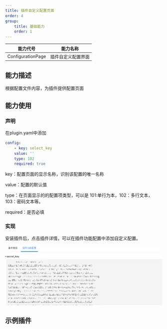 ```yaml
---
title: 插件自定义配置页面
order: 4
group:
    title: 基础能力
    order: 1
---
```

| 能力代号          | 能力名称           |
| ----------------- | ------------------ |
| ConfigurationPage | 插件自定义配置界面 |

## 能力描述

根据配置文件内容，为插件提供配置页面



## 能力使用

### 声明

在plugin.yaml中添加

```yaml
config:
	- key: select_key
  	value: ''
  	type: 102
  	required: true
```

key：配置页面的显示名称，识别该配置的唯一名称

value：配置的默认值

type：在页面显示的的配置项类型，可以是 101:单行为本，102：多行文本，103：密码文本等。

required：是否必填




### 实现

安装插件后，点击插件详情，可以在插件功能配置中添加自定义配置。

![自定义配置前端界面](../../image/配置前端界面.png)



## 示例插件

